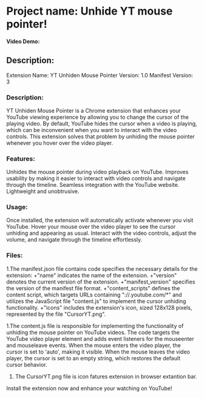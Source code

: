 # Project name:  Unhide YT mouse pointer!
#### Video Demo:  <URL HERE>
## Description:

Extension Name: YT Unhiden Mouse Pointer
Version: 1.0
Manifest Version: 3

### Description:
YT Unhiden Mouse Pointer is a Chrome extension that enhances your YouTube viewing experience by allowing you to change the cursor of the playing video. By default, YouTube hides the cursor when a video is playing, which can be inconvenient when you want to interact with the video controls. This extension solves that problem by unhiding the mouse pointer whenever you hover over the video player.

### Features:
Unhides the mouse pointer during video playback on YouTube.
Improves usability by making it easier to interact with video controls and navigate through the timeline.
Seamless integration with the YouTube website.
Lightweight and unobtrusive.

### Usage:
Once installed, the extension will automatically activate whenever you visit YouTube.
Hover your mouse over the video player to see the cursor unhiding and appearing as usual.
Interact with the video controls, adjust the volume, and navigate through the timeline effortlessly.

### Files:
1.The manifest.json file contains code specifies the necessary details for the extension:
+"name" indicates the name of the extension.
+"version" denotes the current version of the extension.
+"manifest_version" specifies the version of the manifest file format.
+"content_scripts" defines the content script, which targets URLs containing "://.youtube.com/*" and utilizes the JavaScript file "content.js" to implement the cursor unhiding functionality. 
+"icons" includes the extension's icon, sized 128x128 pixels, represented by the file "CursorYT.png".

1.The content.js file is responsible for implementing the functionality of unhiding the mouse pointer on YouTube videos. The code targets the YouTube video player element and adds event listeners for the mouseenter and mouseleave events. When the mouse enters the video player, the cursor is set to 'auto', making it visible. When the mouse leaves the video player, the cursor is set to an empty string, which restores the default cursor behavior.
1. The CursorYT.png file is icon  fatures extension in browser extantion bar.

Install the extension now and enhance your watching on YouTube!
